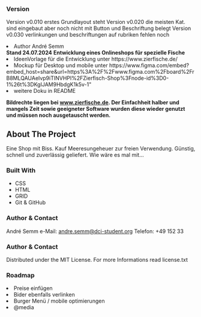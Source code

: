 ### Version

Version v0.010 erstes Grundlayout steht
Version v0.020 die meisten Kat. sind eingebaut aber noch nicht mit Button und Beschriftung belegt
Version v0.030 verlinkungen und beschriftungen auf rubriken fehlen noch

<li>Author André Semm</li>
<b>Stand 24.07.2024</b>
<b> Entwicklung eines Onlineshops für spezielle Fische</b><br>

<li>IdeenVorlage für die Entwicklung unter https://www.zierfische.de/</li>
<li>Mockup für Desktop und mobile unter https://www.figma.com/embed?embed_host=share&url=https%3A%2F%2Fwww.figma.com%2Fboard%2FrB8MLQAUAeIvp9iTINVHPI%2FZierfisch-Shop%3Fnode-id%3D0-1%26t%3DKgIJAM9HbdgK1k5v-1"</li>

<li>weitere Doku in README</li>

<b>Bildrechte liegen bei www.zierfische.de. Der Einfachheit halber und mangels Zeit sowie geeigneter Software wurden diese wieder genutzt und müssen noch ausgetauscht werden.</b>

<!-- ABOUT THE PROJECT -->

## About The Project

Eine Shop mit Biss. Kauf Meeresungeheuer zur freien Verwendung. Günstig, schnell und zuverlässig geliefert.
Wie wäre es mal mit...

### Built With

- CSS
- HTML
- GRID
- Git & GitHub

### Author & Contact

André Semm
e-Mail: andre.semm@dci-student.org
Telefon: +49 152 33

### Author & Contact

Distributed under the MIT License. For more Informations read license.txt

### Roadmap

<li>Preise einfügen</li>
<li>Bider ebenfalls verlinken</li>
<li>Burger Menü / mobile optimierungen</li>
<li>@media</li>
